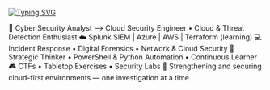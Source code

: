 [![Typing SVG](https://readme-typing-svg.demolab.com/?lines=I+am+Tom+Rutt;A+Cyber+Security+Analyst+and+Enthusiast)](https://git.io/typing-svg)

💼 Cyber Security Analyst --> Cloud Security Engineer • Cloud & Threat Detection Enthusiast
☁️ Splunk SIEM | Azure | AWS | Terraform (learning)
💻 Incident Response • Digital Forensics • Network & Cloud Security
📖 Strategic Thinker • PowerShell & Python Automation • Continuous Learner
🎮 CTFs • Tabletop Exercises • Security Labs
🔐 Strengthening and securing cloud-first environments — one investigation at a time.
